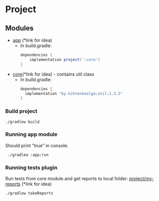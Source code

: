 # Project
## Modules
- [app](/app) (*link for idea)
  - In build.gradle:
    ```groovy
    dependencies { 
        implementation project(':core')
    }
    ```
- [core](/core)(*link for idea) - contains util class
  - In build.gradle:
    ```groovy
    dependencies {
      implementation "by.kihtenkoolga:util:1.3.5"
    }
    ```
### Build project
```
./gradlew build
```
### Running app module
Should print "true" in console.
```
 ./gradlew :app:run  
```
### Running tests plugin
Run tests from core module and get reports to local folder: [project/my-reports](my-reports) (*link for idea)
```
./gradlew takeReports
```

